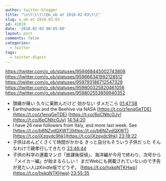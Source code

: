 ```yaml
---
author: twitter-blogger
title: "\n\t\t\t\t@o_ob at 2018-02-03\t\t"
slug: o_ob-at-2018-02-03
id: 41019
date: '2018-02-03 00:05:00'
layout: post
comments: false
categories:
  - twitter
tags:
  - twitter-digest
---
```


https://twitter.com/o_ob/statuses/959468445002743808 https://twitter.com/o_ob/statuses/959666341992128512 https://twitter.com/o_ob/statuses/959793186712547329 https://twitter.com/o_ob/statuses/959800325820461056 https://twitter.com/o_ob/statuses/959802553859940352  

*   頭痛が痛い 久々に薬飲んだけど 効かない ダメだこら [01:47:58](https://twitter.com/o_ob/statuses/959468445002743808)
*   Earthshadow and the Beehive via NASA [https://t.co/z1enqGeTDE](https://t.co/z1enqGeTDE) [https://t.co/6pCNltcGJy](https://t.co/6pCNltcGJy) [14:54:20](https://twitter.com/o_ob/statuses/959666341992128512)
*   I have 26 new followers from Italy, and more last week. See [https://t.co/b6NZvdQXWT](https://t.co/b6NZvdQXWT) [https://t.co/jXzgvdc9hk](https://t.co/jXzgvdc9hk) [23:18:22](https://twitter.com/o_ob/statuses/959793186712547329)
*   子供はめんどくさくて時間がかかる きっと自分もそういう子供だった そんなわけで親孝行してきたり [23:46:44](https://twitter.com/o_ob/statuses/959800325820461056)
*   子供の科学の連載マンガ「放課後探偵」、海洋編が今月で終わり、次号から「メイカー編」が始まるらしい！ まだWebにも掲載されていないので予告が見たい人はKindle版でどうぞ。 [https://t.co/hxkqNTKHwp](https://t.co/hxkqNTKHwp) [23:55:35](https://twitter.com/o_ob/statuses/959802553859940352)